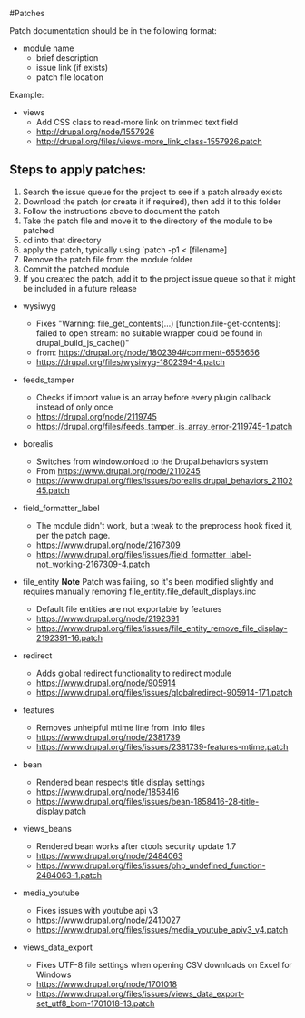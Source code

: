 #Patches

Patch documentation should be in the following format:

* module name
  * brief description
  * issue link (if exists)
  * patch file location

Example:

* views
  * Add CSS class to read-more link on trimmed text field
  * http://drupal.org/node/1557926
  * http://drupal.org/files/views-more_link_class-1557926.patch

## Steps to apply patches:
  1) Search the issue queue for the project to see if a patch already exists
  2) Download the patch (or create it if required), then add it to this folder
  3) Follow the instructions above to document the patch
  4) Take the patch file and move it to the directory of the module to be patched
  5) cd into that directory
  6) apply the patch, typically using `patch -p1 < [filename]
  7) Remove the patch file from the module folder
  8) Commit the patched module
  9) If you created the patch, add it to the project issue queue so that it might be included in a future release

* wysiwyg
  * Fixes "Warning: file_get_contents(...) [function.file-get-contents]: failed to open stream: no suitable wrapper could be found in drupal_build_js_cache()"
  * from: https://drupal.org/node/1802394#comment-6556656
  * https://drupal.org/files/wysiwyg-1802394-4.patch

* feeds_tamper
  * Checks if import value is an array before every plugin callback instead of only once
  * https://drupal.org/node/2119745
  * https://drupal.org/files/feeds_tamper_is_array_error-2119745-1.patch

* borealis
  * Switches from window.onload to the Drupal.behaviors system
  * From https://www.drupal.org/node/2110245
  * https://www.drupal.org/files/issues/borealis.drupal_behaviors_2110245.patch

* field_formatter_label
  * The module didn't work, but a tweak to the preprocess hook fixed it, per the patch page.
  * https://www.drupal.org/node/2167309
  * https://www.drupal.org/files/issues/field_formatter_label-not_working-2167309-4.patch

* file_entity **Note** Patch was failing, so it's been modified slightly and requires manually removing file_entity.file_default_displays.inc
  * Default file entities are not exportable by features
  * https://www.drupal.org/node/2192391
  * https://www.drupal.org/files/issues/file_entity_remove_file_display-2192391-16.patch

* redirect
  * Adds global redirect functionality to redirect module
  * https://www.drupal.org/node/905914
  * https://www.drupal.org/files/issues/globalredirect-905914-171.patch

* features
  * Removes unhelpful mtime line from .info files
  * https://www.drupal.org/node/2381739
  * https://www.drupal.org/files/issues/2381739-features-mtime.patch

* bean
  * Rendered bean respects title display settings
  * https://www.drupal.org/node/1858416
  * https://www.drupal.org/files/issues/bean-1858416-28-title-display.patch

* views_beans
  * Rendered bean works after ctools security update 1.7
  * https://www.drupal.org/node/2484063
  * https://www.drupal.org/files/issues/php_undefined_function-2484063-1.patch

* media_youtube
  * Fixes issues with youtube api v3
  * https://www.drupal.org/node/2410027
  * https://www.drupal.org/files/issues/media_youtube_apiv3_v4.patch

* views_data_export
  * Fixes UTF-8 file settings when opening CSV downloads on Excel for Windows
  * https://www.drupal.org/node/1701018
  * https://www.drupal.org/files/issues/views_data_export-set_utf8_bom-1701018-13.patch
